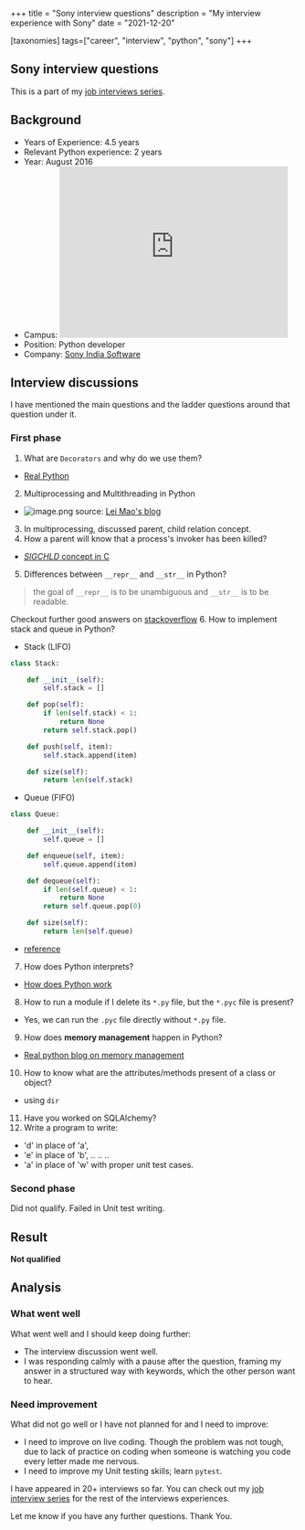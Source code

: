+++
title = "Sony interview questions"
description = "My interview experience with Sony"
date = "2021-12-20"

[taxonomies]
tags=["career", "interview", "python", "sony"]
+++

## Sony interview questions

This is a part of my [job interviews series](https://blog.soumendrak.com/series/job-interview). 

## Background

- Years of Experience: 4.5 years
- Relevant Python experience: 2 years
- Year: August 2016
- Campus: <iframe src="https://www.google.com/maps/embed?pb=!1m18!1m12!1m3!1d8856.719090625493!2d77.6950257531794!3d12.92967291303898!2m3!1f0!2f0!3f0!3m2!1i1024!2i768!4f13.1!3m3!1m2!1s0x3bae13a90bec84b9%3A0x4c7a4c223ee2dcf3!2sSONY%20India%20Software%20Centre%20Pvt%20Ltd!5e0!3m2!1sen!2sin!4v1639751642803!5m2!1sen!2sin" width="400" height="300" style="border:0;" allowfullscreen="" loading="lazy"></iframe>
- Position: Python developer
- Company: [Sony India Software](https://www.sonyindiasoftware.co.in/)

## Interview discussions

I have mentioned the main questions and the ladder questions around that question under it.

### First phase

1. What are `Decorators` and why do we use them?
  - [Real Python](https://realpython.com/primer-on-python-decorators/)
2. Multiprocessing and Multithreading in Python
  - ![image.png](https://cdn.hashnode.com/res/hashnode/image/upload/v1639971044607/VsAxBhqPh.png) source: [Lei Mao's blog](https://leimao.github.io/blog/Python-Concurrency-High-Level/)

3. In multiprocessing, discussed parent, child relation concept.
4. How a parent will know that a process's invoker has been killed?
  - [*SIGCHLD* concept in C](https://stackoverflow.com/questions/55483202/how-can-a-parent-process-find-out-if-the-child-process-was-terminated)
5. Differences between `__repr__` and `__str__` in Python?
  > the goal of `__repr__` is to be unambiguous and `__str__` is to be readable.
    
  Checkout further good answers on [stackoverflow](https://stackoverflow.com/a/19597196/5014656)
6. How to implement stack and queue in Python?

  - Stack (LIFO)
```python
class Stack:

    def __init__(self):
        self.stack = []

    def pop(self):
        if len(self.stack) < 1:
            return None
        return self.stack.pop()

    def push(self, item):
        self.stack.append(item)

    def size(self):
        return len(self.stack)
```

  - Queue (FIFO)
```python
class Queue:

    def __init__(self):
        self.queue = []

    def enqueue(self, item):
        self.queue.append(item)

    def dequeue(self):
        if len(self.queue) < 1:
            return None
        return self.queue.pop(0)

    def size(self):
        return len(self.queue)
```
  - [reference](https://stackabuse.com/stacks-and-queues-in-python/)

7. How does Python interprets?
  - [How does Python work](https://towardsdatascience.com/how-does-python-work-6f21fd197888)
8. How to run a module if I delete its `*.py` file, but the `*.pyc` file is present?
  - Yes, we can run the `.pyc` file directly without `*.py` file.
9. How does **memory management** happen in Python?
  - [Real python blog on memory management](https://realpython.com/python-memory-management/)
10. How to know what are the attributes/methods present of a class or object?
  - using `dir`
11. Have you worked on SQLAlchemy?
12. Write a program to write:
  - 'd' in place of 'a', 
  - 'e' in place of 'b',
  ..
  ..
  ..
  - 'a' in place of 'w' with proper unit test cases.
	
### Second phase

Did not qualify. Failed in Unit test writing.

## Result

**Not qualified**

## Analysis

### What went well

What went well and I should keep doing further:

- The interview discussion went well.
- I was responding calmly with a pause after the question, framing my answer in a structured way with keywords, which the other person want to hear.

### Need improvement

What did not go well or I have not planned for and I need to improve:

- I need to improve on live coding. Though the problem was not tough, due to lack of practice on coding when someone is watching you code every letter made me nervous.
- I need to improve my Unit testing skills; learn `pytest`.

I have appeared in 20+ interviews so far. You can check out my [job interview series](https://blog.soumendrak.com/series/job-interview) for the rest of the interviews experiences.

Let me know if you have any further questions. Thank You.
